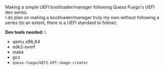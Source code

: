 Making a simple UEFI bootloader/manager following Queso Fuego's UEFI dev series. \
I do plan on making a bootloader/manager truly my own without following a series (to an extent, there is a UEFI standard to follow).

**Dev tools needed:** \
- qemu x86_64
- edk2-ovmf
- make
- gcc
- `queso-fuego/UEFI-GPT-image-creator`
